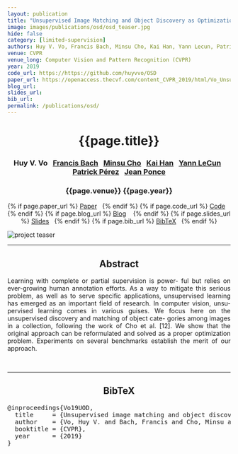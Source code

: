 ```yaml
---
layout: publication
title: "Unsupervised Image Matching and Object Discovery as Optimization" 
image: images/publications/osd/osd_teaser.jpg
hide: false
category: [limited-supervision]
authors: Huy V. Vo, Francis Bach, Minsu Cho, Kai Han, Yann Lecun, Patrick Pérez and Jean Ponce
venue: CVPR
venue_long: Computer Vision and Pattern Recognition (CVPR)
year: 2019
code_url: https://https://github.com/huyvvo/OSD
paper_url: https://openaccess.thecvf.com/content_CVPR_2019/html/Vo_Unsupervised_Image_Matching_and_Object_Discovery_as_Optimization_CVPR_2019_paper.html
blog_url: 
slides_url: 
bib_url: 
permalink: /publications/osd/
---
```


<h1 align="center"> {{page.title}} </h1>
<!-- Simple call of authors -->
<!-- <h3 align="center"> {{page.authors}} </h3> -->
<!-- Alternatively you can add links to author pages -->
<h3 align="center"> Huy V. Vo&nbsp;&nbsp; <a href="https://www.di.ens.fr/~fbach/">Francis Bach</a>&nbsp;&nbsp; <a href="http://cvlab.postech.ac.kr/~mcho/">Minsu Cho</a>&nbsp;&nbsp; <a href="http://www.hankai.org/">Kai Han</a>&nbsp;&nbsp; <a href="http://yann.lecun.com/">Yann LeCun</a>&nbsp;&nbsp; <a href="https://ptrckprz.github.io/">Patrick Pérez</a>&nbsp;&nbsp; <a href="https://www.di.ens.fr/~ponce/">Jean Ponce</a> </h3>


<h3 align="center"> {{page.venue}} {{page.year}} </h3>

<div align="center">
  <p>
    {% if page.paper_url %}
    <a href="{{ page.paper_url }}"><i class="far fa-file-pdf"></i> Paper</a>&nbsp;&nbsp;
    {% endif %}
    {% if page.code_url %}
    <a href="{{ page.code_url }}"><i class="fab fa-github"></i> Code</a> &nbsp;&nbsp;
    {% endif %}
    {% if page.blog_url %}
    <a href="{{ page.blog_url }}"><i class="fab fa-blogger"></i> Blog</a> &nbsp;&nbsp;
    {% endif %}
    {% if page.slides_url %}
    <a href="{{ page.slides_url }}"><i class="far fa-file-pdf"></i> Slides</a>&nbsp;&nbsp;
    {% endif %}
    {% if page.bib_url %}
    <a href="{{ page.bib_url}}"><i class="far fa-file-alt"></i> BibTeX</a>&nbsp;&nbsp;
    {% endif %}
  </p>
</div>

<div class="publication-teaser">
    <img src="../../{{ page.image }}" alt="project teaser"/>
</div>


<hr>

<h2  align="center"> Abstract</h2>

<p align="justify">Learning with complete or partial supervision is power- ful but relies on ever-growing human annotation efforts. As a way to mitigate this serious problem, as well as to serve specific applications, unsupervised learning has emerged as an important field of research. In computer vision, unsu- pervised learning comes in various guises. We focus here on the unsupervised discovery and matching of object cate- gories among images in a collection, following the work of Cho et al. [12]. We show that the original approach can be reformulated and solved as a proper optimization problem. Experiments on several benchmarks establish the merit of our approach.</p>

<br>

<hr>

<h2  align="center">BibTeX</h2>
<left>
  <pre class="bibtex-box">
@inproceedings{Vo19UOD,
  title     = {Unsupervised image matching and object discovery as optimization},
  author    = {Vo, Huy V. and Bach, Francis and Cho, Minsu and Han, Kai and LeCun, Yann and P{\'e}rez, Patrick and Ponce, Jean},
  booktitle = {CVPR},
  year      = {2019}
}</pre>
</left>

<br>
